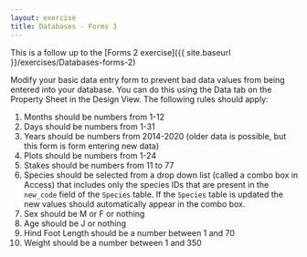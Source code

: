 ```yaml
---
layout: exercise
title: Databases - Forms 3
---
```


This is a follow up to the [Forms 2 exercise]({{ site.baseurl }}/exercises/Databases-forms-2)

Modify your basic data entry form to prevent bad data values from being entered
into your database. You can do this using the Data tab on the Property Sheet in
the Design View. The following rules should apply:

1.  Months should be numbers from 1-12
2.  Days should be numbers from 1-31
3.  Years should be numbers from 2014-2020 (older data is possible, but
    this form is form entering new data)
4.  Plots should be numbers from 1-24
5.  Stakes should be numbers from 11 to 77
6.  Species should be selected from a drop down list (called a combo box in
    Access) that includes only the species IDs that are present in the
    `new_code` field of the `Species` table. If the `Species` table is updated
    the new values should automatically appear in the combo box.
7.  Sex should be M or F or nothing
8.  Age should be J or nothing
9.  Hind Foot Length should be a number between 1 and 70
10. Weight should be a number between 1 and 350
